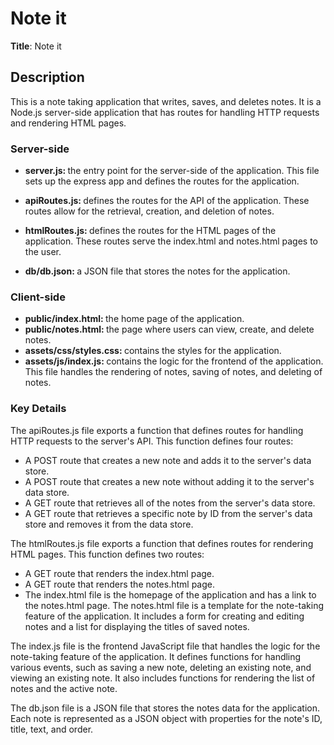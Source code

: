 # Note it

**Title**: Note it <br>

## Description

This is a note taking application that writes, saves, and deletes notes. It is a Node.js server-side application that has routes for handling HTTP requests and rendering HTML pages.

### Server-side
- <b> server.js: </b> the entry point for the server-side of the application. This file sets up the express app and defines the routes for the application.
- <b> apiRoutes.js: </b> defines the routes for the API of the application. These routes allow for the retrieval, creation, and deletion of notes.

- <b> htmlRoutes.js: </b> defines the routes for the HTML pages of the application. These routes serve the index.html and notes.html pages to the user.

- <b> db/db.json: </b> a JSON file that stores the notes for the application.

### Client-side
- <b> public/index.html: </b> the home page of the application.
- <b> public/notes.html: </b> the page where users can view, create, and delete notes.
- <b> assets/css/styles.css: </b> contains the styles for the application.
- <b> assets/js/index.js: </b> contains the logic for the frontend of the application. This file handles the rendering of notes, saving of notes, and deleting of notes.


### Key Details
The apiRoutes.js file exports a function that defines routes for handling HTTP requests to the server's API. This function defines four routes:

- A POST route that creates a new note and adds it to the server's data store.
- A POST route that creates a new note without adding it to the server's data store.
- A GET route that retrieves all of the notes from the server's data store.
- A GET route that retrieves a specific note by ID from the server's data store and removes it from the data store.
  
The htmlRoutes.js file exports a function that defines routes for rendering HTML pages. This function defines two routes:

- A GET route that renders the index.html page.
- A GET route that renders the notes.html page.
- The index.html file is the homepage of the application and has a link to the notes.html page. The notes.html file is a template for the note-taking feature of the application. It includes a form for creating and editing notes and a list for displaying the titles of saved notes.
  
The index.js file is the frontend JavaScript file that handles the logic for the note-taking feature of the application. It defines functions for handling various events, such as saving a new note, deleting an existing note, and viewing an existing note. It also includes functions for rendering the list of notes and the active note.

The db.json file is a JSON file that stores the notes data for the application. Each note is represented as a JSON object with properties for the note's ID, title, text, and order.